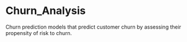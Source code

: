# Churn_Analysis
Churn prediction models that predict customer churn by assessing their propensity of risk to churn.
